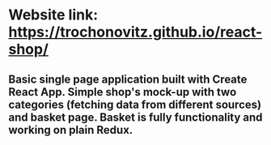 # Website link: https://trochonovitz.github.io/react-shop/

## Basic single page application built with Create React App. Simple shop's mock-up with two categories (fetching data from different sources) and basket page. Basket is fully functionality and working on plain Redux.
